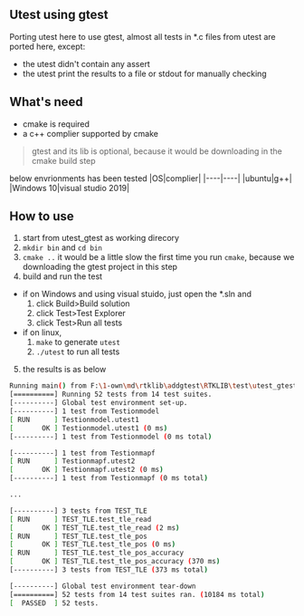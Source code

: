 ## Utest using gtest
Porting utest here to use gtest, almost all tests in *.c files from utest are ported here, except:  
- the utest didn't contain any assert
- the utest print the results to a file or stdout for manually checking

## What's need
- cmake is required
- a c++ complier supported by cmake

> gtest and its lib is optional, because it would be downloading in the cmake build step

below envrionments has been tested
|OS|complier|
|----|----|
|ubuntu|g++|
|Windows 10|visual studio 2019|

## How to use
1. start from utest_gtest as working direcory
2. `mkdir bin` and `cd bin`
3. `cmake ..`
it would be a little slow the first time you run `cmake`, because we downloading the gtest project in this step
4. build and run the test
- if on Windows and using visual stuido, just open the *.sln and  
    1. click Build>Build solution
    2. click Test>Test Explorer
    3. click Test>Run all tests
- if on linux,
    1. `make` to generate `utest`
    2. `./utest` to run all tests
5. the results is as below

```bash
Running main() from F:\1-own\md\rtklib\addgtest\RTKLIB\test\utest_gtest\bin\googletest-src\googletest\src\gtest_main.cc
[==========] Running 52 tests from 14 test suites.
[----------] Global test environment set-up.
[----------] 1 test from Testionmodel
[ RUN      ] Testionmodel.utest1
[       OK ] Testionmodel.utest1 (0 ms)
[----------] 1 test from Testionmodel (0 ms total)

[----------] 1 test from Testionmapf
[ RUN      ] Testionmapf.utest2
[       OK ] Testionmapf.utest2 (0 ms)
[----------] 1 test from Testionmapf (0 ms total)

...

[----------] 3 tests from TEST_TLE
[ RUN      ] TEST_TLE.test_tle_read
[       OK ] TEST_TLE.test_tle_read (2 ms)
[ RUN      ] TEST_TLE.test_tle_pos
[       OK ] TEST_TLE.test_tle_pos (0 ms)
[ RUN      ] TEST_TLE.test_tle_pos_accuracy
[       OK ] TEST_TLE.test_tle_pos_accuracy (370 ms)
[----------] 3 tests from TEST_TLE (373 ms total)

[----------] Global test environment tear-down
[==========] 52 tests from 14 test suites ran. (10184 ms total)
[  PASSED  ] 52 tests.
```